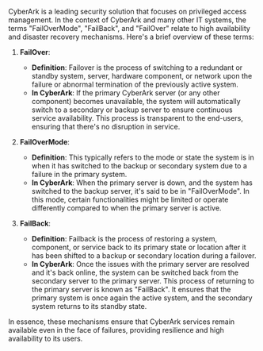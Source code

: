 CyberArk is a leading security solution that focuses on privileged access management. In the context of CyberArk and many other IT systems, the terms "FailOverMode", "FailBack", and "FailOver" relate to high availability and disaster recovery mechanisms. Here's a brief overview of these terms:

1. **FailOver**:

   - **Definition**: Failover is the process of switching to a redundant or standby system, server, hardware component, or network upon the failure or abnormal termination of the previously active system.
   - **In CyberArk**: If the primary CyberArk server (or any other component) becomes unavailable, the system will automatically switch to a secondary or backup server to ensure continuous service availability. This process is transparent to the end-users, ensuring that there's no disruption in service.

2. **FailOverMode**:

   - **Definition**: This typically refers to the mode or state the system is in when it has switched to the backup or secondary system due to a failure in the primary system.
   - **In CyberArk**: When the primary server is down, and the system has switched to the backup server, it's said to be in "FailOverMode". In this mode, certain functionalities might be limited or operate differently compared to when the primary server is active.

3. **FailBack**:
   - **Definition**: Failback is the process of restoring a system, component, or service back to its primary state or location after it has been shifted to a backup or secondary location during a failover.
   - **In CyberArk**: Once the issues with the primary server are resolved and it's back online, the system can be switched back from the secondary server to the primary server. This process of returning to the primary server is known as "FailBack". It ensures that the primary system is once again the active system, and the secondary system returns to its standby state.

In essence, these mechanisms ensure that CyberArk services remain available even in the face of failures, providing resilience and high availability to its users.
